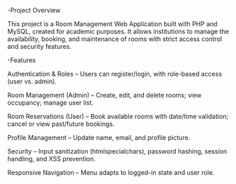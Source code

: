-Project Overview

This project is a Room Management Web Application built with PHP and MySQL, created for academic purposes. It allows institutions to manage the availability, booking, and maintenance of rooms with strict access control and security features.

-Features

Authentication & Roles – Users can register/login, with role-based access (user vs. admin).

Room Management (Admin) – Create, edit, and delete rooms; view occupancy; manage user list.

Room Reservations (User) – Book available rooms with date/time validation; cancel or view past/future bookings.

Profile Management – Update name, email, and profile picture.

Security – Input sanitization (htmlspecialchars), password hashing, session handling, and XSS prevention.

Responsive Navigation – Menu adapts to logged-in state and user role.
